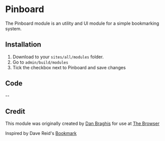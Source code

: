 # Pinboard

The Pinboard module is an utility and UI module for a simple bookmarking
system.

## Installation

1. Download to your `sites/all/modules` folder.
2. Go to `admin/build/modules`
3. Tick the checkbox next to Pinboard and save changes

## Code

--

## Credit

This module was originally created by [Dan Braghis](http://zerolab.org) for use at
[The Browser](http://thebrowser.com "Writing Worth Reading")

Inspired by Dave Reid's [Bookmark](http://drupal.org/project/bookmark)